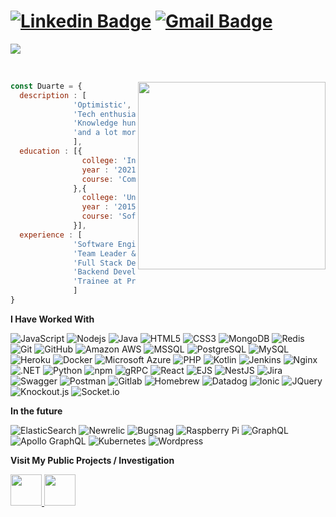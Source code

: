 
# [![Linkedin Badge](https://img.shields.io/badge/-Duarte-blue?style=flat-square&logo=Linkedin&logoColor=white&link=https://www.linkedin.com/in/jorgermduarte/)](https://www.linkedin.com/in/jorgermduarte/) [![Gmail Badge](https://img.shields.io/badge/-jorge_duarte@outlook.pt-c14438?style=flat-square&logo=Gmail&logoColor=white&link=mailto:jorge_duarte@outlook.pt)](mailto:jorge_duarte@outlook.pt)
![](https://github.com/halfrost/halfrost/blob/master/icons/header_.png)


<p align="right">&nbsp;

</p>
<img src="https://media.giphy.com/media/blSTtZehjAZ8I/giphy.gif" width="300" align="right">



```javascript
const Duarte = {
  description : [
              'Optimistic',
              'Tech enthusiast',
              'Knowledge hunter',
              'and a lot more'
              ],
  education : [{ 
                college: 'Instituto Superior de Engenharia de Coimbra',
                year : '2021-Current',
                course: 'Computer Science & Engineering' 
              },{ 
                college: 'Universidade de Aveiro',
                year : '2015-2018',
                course: 'Software Developer' 
              }],
  experience : [
              'Software Engineer II at Talkdesk', //2021
              'Team Leader & Backend Developer at BoldApps LDA', //2019
              'Full Stack Developer at Edubox SA',  //2017
              'Backend Developer at SpyFly', //2017
              'Trainee at Prologica', // 2017 
              ]
}
```


**I Have Worked With**

![JavaScript](https://img.shields.io/badge/-JavaScript-black?style=flat-square&logo=javascript)
![Nodejs](https://img.shields.io/badge/-Nodejs-black?style=flat-square&logo=Node.js)
![Java](https://img.shields.io/badge/-Java-black?style=flat-square&logo=java)
![HTML5](https://img.shields.io/badge/-HTML5-black?style=flat-square&logo=html5&logoColor=white)
![CSS3](https://img.shields.io/badge/-CSS3-black?style=flat-square&logo=css3)
![MongoDB](https://img.shields.io/badge/-MongoDB-black?style=flat-square&logo=mongodb)
![Redis](https://img.shields.io/badge/-Redis-black?style=flat-square&logo=Redis)
![Git](https://img.shields.io/badge/-Git-black?style=flat-square&logo=git)
![GitHub](https://img.shields.io/badge/-GitHub-black?style=flat-square&logo=github)
![Amazon AWS](https://img.shields.io/badge/Amazon%20AWS-black?style=flat-square&logo=amazon-aws)
![MSSQL](https://img.shields.io/badge/-MSSQL-black?style=flat-square&logo=mssql)
![PostgreSQL](https://img.shields.io/badge/-PostgreSQL-black?style=flat-square&logo=PostgreSQL)
![MySQL](https://img.shields.io/badge/-MySQL-black?style=flat-square&logo=mysql)
![Heroku](https://img.shields.io/badge/-Heroku-black?style=flat-square&logo=heroku)
![Docker](https://img.shields.io/badge/-Docker-black?style=flat-square&logo=docker)
![Microsoft Azure](https://img.shields.io/badge/Microsoft%20Azure-black?style=flat-square&logo=microsoft-azure)
![PHP](https://img.shields.io/badge/PHP-black?style=flat-square&logo=php)
![Kotlin](https://img.shields.io/badge/Kotlin-black?style=flat-square&logo=kotlin)
![Jenkins](https://img.shields.io/badge/Jenkins-black?style=flat-square&logo=jenkins)
![Nginx](https://img.shields.io/badge/Nginx-black?style=flat-square&logo=nginx)
![.NET](https://img.shields.io/badge/.NET-black?style=flat-square&logo=dotnet)
![Python](https://img.shields.io/badge/-Python-black?style=flat-square&logo=python)
![npm](https://img.shields.io/badge/-npm-black?style=flat-square&logo=npm)
![gRPC](https://img.shields.io/badge/-gRPC-black?style=flat-square&logo=grpc)
![React](https://img.shields.io/badge/-React-black?style=flat-square&logo=react)
![EJS](https://img.shields.io/badge/-EJS-black?style=flat-square&logo=ejs)
![NestJS](https://img.shields.io/badge/-NestJS-black?style=flat-square&logo=nestjs)
![Jira](https://img.shields.io/badge/-Jira-black?style=flat-square&logo=jira)
![Swagger](https://img.shields.io/badge/-Swagger-000000?style=flat-square&logo=swagger)
![Postman](https://img.shields.io/badge/-Postman-black?style=flat-square&logo=postman)
![Gitlab](https://img.shields.io/badge/-Gitlab-000000?style=flat-square&logo=gitlab)
![Homebrew](https://img.shields.io/badge/-Homebrew-black?style=flat-square&logo=homebrew)
![Datadog](https://img.shields.io/badge/-Datadog-black?style=flat-square&logo=datadog)
![Ionic](https://img.shields.io/badge/-Ionic-black?style=flat-square&logo=Ionic)
![JQuery](https://img.shields.io/badge/-JQuery-black?style=flat-square&logo=JQuery)
![Knockout.js](https://img.shields.io/badge/-Knockout.js-black?style=flat-square&logo=Knockout.js)
![Socket.io](https://img.shields.io/badge/-Socket.io-black?style=flat-square&logo=Socket.io)

**In the future**

![ElasticSearch](https://img.shields.io/badge/-ElasticSearch-black?style=flat-square&logo=elasticsearch)
![Newrelic](https://img.shields.io/badge/-Newrelic-black?style=flat-square&logo=newrelic)
![Bugsnag](https://img.shields.io/badge/-Bugnag-black?style=flat-square&logo=bugsnag)
![Raspberry Pi](https://img.shields.io/badge/-Raspberry%20Pi-black?style=flat-square&logo=Raspberry-Pi)
![GraphQL](https://img.shields.io/badge/-GraphQL-black?style=flat-square&logo=graphql)
![Apollo GraphQL](https://img.shields.io/badge/-Apollo%20GraphQL-black?style=flat-square&logo=apollo-graphql)
![Kubernetes](https://img.shields.io/badge/-Kubernetes-black?style=flat-square&logo=kubernetes)
![Wordpress](https://img.shields.io/badge/-Wordpress-black?style=flat-square&logo=wordpress)



**Visit My Public Projects / Investigation**

<a href="https://github.com/jorgermduarte-projects" target="_blank"> 
  <img src="https://avatars.githubusercontent.com/u/87815577?s=200&v=4" style="width:50px;" >
</a><a href="https://github.com/jorgermduarte-investigation" target="_blank"> 
  <img src="https://avatars.githubusercontent.com/u/87815645?s=400&u=bc086eefdfc4e3bf2e07c960872d6fa1d99a5067&v=4" style="width:50px;" >
</a>
